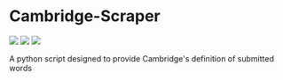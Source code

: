 # Cambridge-Scraper

![](https://img.shields.io/github/release-pre/XeBasTeX/Cambridge-Scraper.svg)
![](https://img.shields.io/github/license/XeBasTeX/Cambridge-Scraper.svg)
![](https://img.shields.io/github/languages/code-size/XeBasTeX/Cambridge-Scraper.svg)

A python script designed to provide Cambridge's definition of submitted words 
